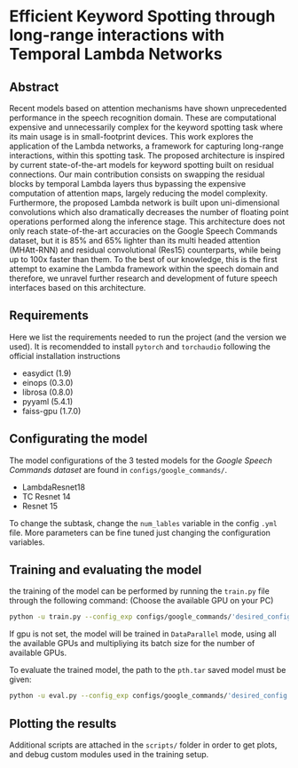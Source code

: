 # Efficient Keyword Spotting through long-range interactions with Temporal Lambda Networks

## Abstract
Recent models based on attention mechanisms have shown unprecedented performance in the speech recognition domain. These are computational expensive and unnecessarily complex for the keyword spotting task where its main usage is in small-footprint devices. This work explores the application of the Lambda networks, a framework for capturing long-range interactions, within this spotting task. The proposed architecture is inspired by current state-of-the-art models for keyword spotting built on residual connections. Our main contribution consists on swapping the residual blocks by temporal Lambda layers thus bypassing the expensive computation of attention maps, largely reducing the model complexity. Furthermore, the proposed Lambda network is built upon uni-dimensional convolutions which also dramatically decreases the number of floating point operations performed along the inference stage. This architecture does not only reach state-of-the-art accuracies on the Google Speech Commands dataset, but it is 85% and 65% lighter than its multi headed attention (MHAtt-RNN) and residual convolutional (Res15) counterparts, while being up to 100x faster than them. To the best of our knowledge, this is the first attempt to examine the Lambda framework within the speech domain and therefore, we unravel further research and development of future speech interfaces based on this architecture.

## Requirements
Here we list the requirements needed to run the project (and the version we used). It is recomendded to install `pytorch` and `torchaudio` following the official installation instructions
* easydict (1.9)
* einops (0.3.0)
* librosa (0.8.0)
* pyyaml (5.4.1)
* faiss-gpu (1.7.0)

## Configurating the model
The model configurations of the 3 tested models for the *Google Speech Commands dataset* are found in `configs/google_commands/`.
* LambdaResnet18
* TC Resnet 14
* Resnet 15

To change the subtask, change the `num_lables` variable in the config `.yml` file. More parameters can be fine tuned just changing the configuration variables.

## Training and evaluating the model

the training of the model can be performed by running the `train.py` file through the following command: (Choose the available GPU on your PC)

```bash
python -u train.py --config_exp configs/google_commands/'desired_config'.yml --gpu X
```

If gpu is not set, the model will be trained in `DataParallel` mode, using all the available GPUs and multipliying its batch size for the number of available GPUs.

To evaluate the trained model, the path to the `pth.tar` saved model must be given:

```bash
python -u eval.py --config_exp configs/google_commands/'desired_config'.yml --gpu X --model output/google_commands/'desired_model'/'model'.pth.tar
```

## Plotting the results
Additional scripts are attached in the `scripts/` folder in order to get plots, and debug custom modules used in the training setup.